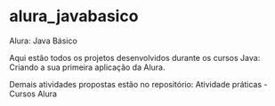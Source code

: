 # alura_javabasico
Alura: Java Básico

Aqui estão todos os projetos desenvolvidos durante os cursos Java: Criando a sua primeira aplicação da Alura.

Demais atividades propostas estão no repositório: Atividade práticas - Cursos Alura
